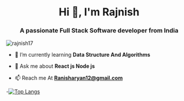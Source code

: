 
<h1 align="center">Hi 👋, I'm Rajnish</h1>
<h3 align="center">A passionate Full Stack Software developer from India</h3>

<p align="left"> <img src="https://komarev.com/ghpvc/?username=rajnish17&label=Profile%20views&color=0e75b6&style=flat" alt="rajnish17" /> </p>

- 🌱 I’m currently learning **Data Structure And Algorithms**

- 💬 Ask me about **React js Node js**

- 📫 Reach me At **Ranisharyan12@gmail.com**
  
-[![Top Langs](https://github-readme-stats-git-masterrstaa-rickstaa.vercel.app/api/top-langs/?username=rajnish17&layout=compact&langs_count=10)](https://github.com/rajnish17/github-readme-stats)






